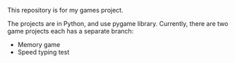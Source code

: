 This repository is for my games project.

The projects are in Python, and use pygame library. 
Currently, there are two game projects each has a separate branch: 
- Memory game
- Speed typing test